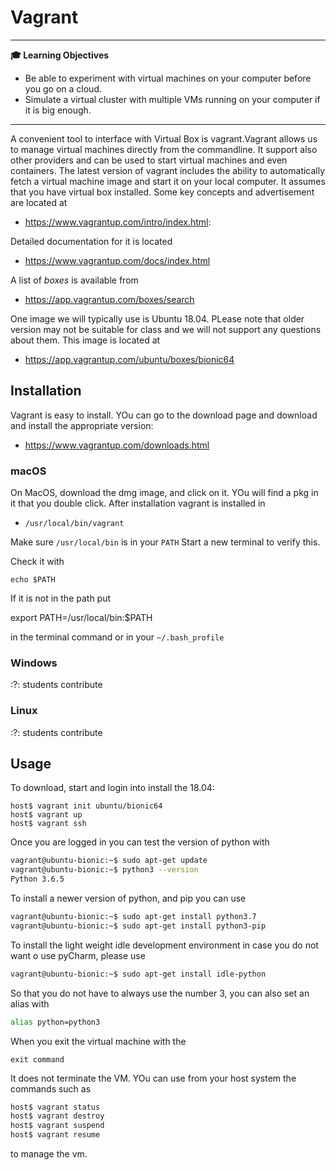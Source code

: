 # Vagrant

---

**:mortar_board: Learning Objectives**

* Be able to experiment with virtual machines on your computer before you go on a cloud.
* Simulate a virtual cluster with multiple VMs running on your computer if it is big enough.

---

A convenient tool to interface with Virtual Box is vagrant.Vagrant
allows us to manage virtual machines directly from the commandline. It
support also other providers and can be used to start virtual machines
and even containers. The latest version of vagrant includes the
ability to automatically fetch a virtual machine image and start it on
your local computer. It assumes that you have virtual box installed.
Some key concepts and advertisement are located at

* <https://www.vagrantup.com/intro/index.html>:

Detailed documentation for it is located

* <https://www.vagrantup.com/docs/index.html>


A list of *boxes* is available from 

* <https://app.vagrantup.com/boxes/search>

One image we will typically use is Ubuntu 18.04. PLease note that
older version may not be suitable for class and we will not support
any questions about them. This image is located at

* <https://app.vagrantup.com/ubuntu/boxes/bionic64>

## Installation

Vagrant is easy to install. YOu can go to the download page and
download and install the appropriate version:

* <https://www.vagrantup.com/downloads.html>

### macOS

On MacOS, download the dmg image, and click on it. YOu will find a pkg
in it that you double click. After installation vagrant is installed in 

* `/usr/local/bin/vagrant`

Make sure `/usr/local/bin` is in your `PATH`
Start a new  terminal to verify this.

Check it with

```
echo $PATH
```

If it is not in the path put

export PATH=/usr/local/bin:$PATH

in the terminal command or in your `~/.bash_profile`

### Windows

:?: students contribute

### Linux

:?: students contribute

## Usage

To download, start and login into install the 18.04:

```
host$ vagrant init ubuntu/bionic64
host$ vagrant up
host$ vagrant ssh
```

Once you are logged in you can test the version of python with 

```bash
vagrant@ubuntu-bionic:~$ sudo apt-get update
vagrant@ubuntu-bionic:~$ python3 --version
Python 3.6.5
```

To install a newer version of python, and pip you can use

```bash
vagrant@ubuntu-bionic:~$ sudo apt-get install python3.7
vagrant@ubuntu-bionic:~$ sudo apt-get install python3-pip
```

To install the light weight idle development environment in case you do
not want o use pyCharm, please use 

```bash
vagrant@ubuntu-bionic:~$ sudo apt-get install idle-python
```

So that you do not have to always use the number 3, you can also set
an alias with

```bash
alias python=python3
```

When you exit the virtual machine with the

```
exit command
```

It does not terminate the VM. YOu can use from your host system the
commands such as 

```bash
host$ vagrant status
host$ vagrant destroy
host$ vagrant suspend
host$ vagrant resume
```

to manage the vm.
